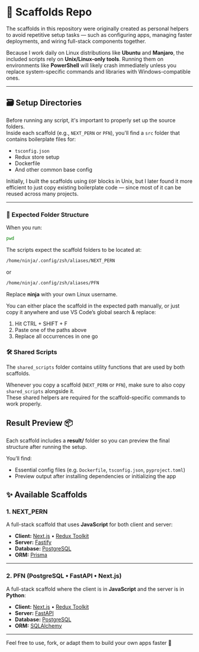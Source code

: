 # 🧪 Scaffolds Repo

The scaffolds in this repository were originally created as personal helpers to avoid repetitive setup tasks — such as configuring apps, managing faster deployments, and wiring full-stack components together.

Because I work daily on Linux distributions like **Ubuntu** and **Manjaro**, the included scripts rely on **Unix/Linux-only tools**. Running them on environments like **PowerShell** will likely crash immediately unless you replace system-specific commands and libraries with Windows-compatible ones.

---

## 🗃️ Setup Directories

Before running any script, it's important to properly set up the source folders.  
Inside each scaffold (e.g., `NEXT_PERN` or `PFN`), you'll find a `src` folder that contains boilerplate files for:

- `tsconfig.json`
- Redux store setup
- Dockerfile
- And other common base config

Initially, I built the scaffolds using `EOF` blocks in Unix, but I later found it more efficient to just copy existing boilerplate code — since most of it can be reused across many projects.

---

### 📂 Expected Folder Structure

When you run:

```bash
pwd
```

The scripts expect the scaffold folders to be located at:

```bash
/home/ninja/.config/zsh/aliases/NEXT_PERN
```

or

```bash
/home/ninja/.config/zsh/aliases/PFN
```

Replace **ninja** with your own Linux username.

You can either place the scaffold in the expected path manually, or just copy it anywhere and use VS Code’s global search & replace:

1. Hit CTRL + SHIFT + F
2. Paste one of the paths above
3. Replace all occurrences in one go

### 🛠️ Shared Scripts

The `shared_scripts` folder contains utility functions that are used by both scaffolds.

Whenever you copy a scaffold (`NEXT_PERN` or `PFN`), make sure to also copy `shared_scripts` alongside it.  
These shared helpers are required for the scaffold-specific commands to work properly.

## Result Preview 📦

Each scaffold includes a **result/** folder so you can preview the final structure after running the setup.

You’ll find:

- Essential config files (e.g. `Dockerfile`, `tsconfig.json`, `pyproject.toml`)
- Preview output after installing dependencies or initializing the app

## ✨ Available Scaffolds

### 1. NEXT_PERN

A full-stack scaffold that uses **JavaScript** for both client and server:

- **Client:** [Next.js](https://nextjs.org/) • [Redux Toolkit](https://redux-toolkit.js.org/)
- **Server:** [Fastify](https://www.fastify.io/)
- **Database:** [PostgreSQL](https://www.postgresql.org/)
- **ORM:** [Prisma](https://www.prisma.io/)

---

### 2. PFN (PostgreSQL • FastAPI • Next.js)

A full-stack scaffold where the client is in **JavaScript** and the server is in **Python**:

- **Client:** [Next.js](https://nextjs.org/) • [Redux Toolkit](https://redux-toolkit.js.org/)
- **Server:** [FastAPI](https://fastapi.tiangolo.com/)
- **Database:** [PostgreSQL](https://www.postgresql.org/)
- **ORM:** [SQLAlchemy](https://www.sqlalchemy.org/)

---

Feel free to use, fork, or adapt them to build your own apps faster 🚀
